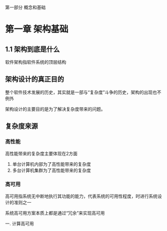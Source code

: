 第一部分 概念和基础
# 第一章 架构基础
## 1.1 架构到底是什么
软件架构指软件系统的顶层结构
## 架构设计的真正目的
整个软件技术发展的历史，其实就是一部与“复杂度”斗争的历史，架构的出现也不例外

架构设计的主要目的是为了解决复杂度带来的问题。
## 复杂度来源
### 高性能
高性能带来的复杂度主要体现在2方面
1. 单台计算机内部为了高性能带来的复杂度
2. 多台计算机集群为了高性能带来的复杂度

### 高可用
高可用指系统无中断地执行其功能的能力，代表系统的可用性程度，时进行系统设计的准则之一

系统高可用方案本质上都是通过“冗余”来实现高可用

一. 计算高可用





